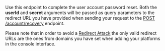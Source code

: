 Use this endpoint to complete the user account password reset. Both the **userId** and **secret** arguments will be passed as query parameters to the redirect URL you have provided when sending your request to the [POST /account/recovery](/docs/references/account/create-recovery.md) endpoint.

Please note that in order to avoid a [Redirect Attack](https://github.com/OWASP/CheatSheetSeries/blob/master/cheatsheets/Unvalidated_Redirects_and_Forwards_Cheat_Sheet.md) the only valid redirect URLs are the ones from domains you have set when adding your platforms in the console interface.
